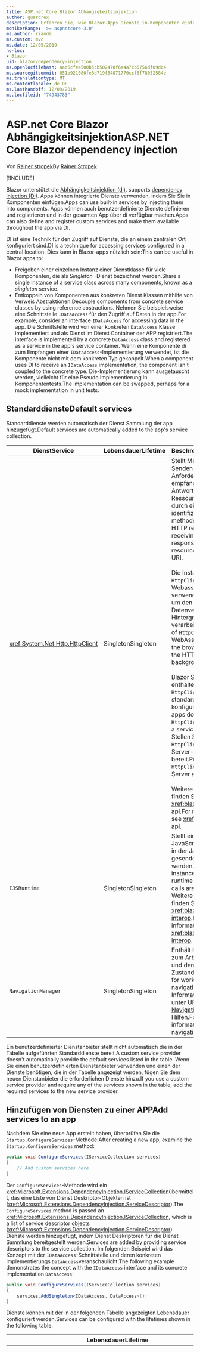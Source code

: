 ```yaml
---
title: ASP.net Core Blazor Abhängigkeitsinjektion
author: guardrex
description: Erfahren Sie, wie Blazor-Apps Dienste in-Komponenten einfügen können.
monikerRange: '>= aspnetcore-3.0'
ms.author: riande
ms.custom: mvc
ms.date: 12/05/2019
no-loc:
- Blazor
uid: blazor/dependency-injection
ms.openlocfilehash: aad6cfee500b5cb502470f6a4a7cb5756df09dc4
ms.sourcegitcommit: 851b921080fe8d719f54871770ccf6f78052584e
ms.translationtype: MT
ms.contentlocale: de-DE
ms.lasthandoff: 12/09/2019
ms.locfileid: "74943783"
---
```

# <a name="aspnet-core-opno-locblazor-dependency-injection"></a><span data-ttu-id="3b362-103">ASP.net Core Blazor Abhängigkeitsinjektion</span><span class="sxs-lookup"><span data-stu-id="3b362-103">ASP.NET Core Blazor dependency injection</span></span>

<span data-ttu-id="3b362-104">Von [Rainer stropek](https://www.timecockpit.com)</span><span class="sxs-lookup"><span data-stu-id="3b362-104">By [Rainer Stropek](https://www.timecockpit.com)</span></span>

[!INCLUDE[](~/includes/blazorwasm-preview-notice.md)]

Blazor<span data-ttu-id="3b362-105"> unterstützt die [Abhängigkeitsinjektion (di)](xref:fundamentals/dependency-injection).</span><span class="sxs-lookup"><span data-stu-id="3b362-105"> supports [dependency injection (DI)](xref:fundamentals/dependency-injection).</span></span> <span data-ttu-id="3b362-106">Apps können integrierte Dienste verwenden, indem Sie Sie in Komponenten einfügen.</span><span class="sxs-lookup"><span data-stu-id="3b362-106">Apps can use built-in services by injecting them into components.</span></span> <span data-ttu-id="3b362-107">Apps können auch benutzerdefinierte Dienste definieren und registrieren und in der gesamten App über di verfügbar machen.</span><span class="sxs-lookup"><span data-stu-id="3b362-107">Apps can also define and register custom services and make them available throughout the app via DI.</span></span>

<span data-ttu-id="3b362-108">DI ist eine Technik für den Zugriff auf Dienste, die an einem zentralen Ort konfiguriert sind.</span><span class="sxs-lookup"><span data-stu-id="3b362-108">DI is a technique for accessing services configured in a central location.</span></span> <span data-ttu-id="3b362-109">Dies kann in Blazor-apps nützlich sein:</span><span class="sxs-lookup"><span data-stu-id="3b362-109">This can be useful in Blazor apps to:</span></span>

* <span data-ttu-id="3b362-110">Freigeben einer einzelnen Instanz einer Dienstklasse für viele Komponenten, die als *Singleton* -Dienst bezeichnet werden.</span><span class="sxs-lookup"><span data-stu-id="3b362-110">Share a single instance of a service class across many components, known as a *singleton* service.</span></span>
* <span data-ttu-id="3b362-111">Entkoppeln von Komponenten aus konkreten Dienst Klassen mithilfe von Verweis Abstraktionen.</span><span class="sxs-lookup"><span data-stu-id="3b362-111">Decouple components from concrete service classes by using reference abstractions.</span></span> <span data-ttu-id="3b362-112">Nehmen Sie beispielsweise eine Schnittstelle `IDataAccess` für den Zugriff auf Daten in der app.</span><span class="sxs-lookup"><span data-stu-id="3b362-112">For example, consider an interface `IDataAccess` for accessing data in the app.</span></span> <span data-ttu-id="3b362-113">Die Schnittstelle wird von einer konkreten `DataAccess` Klasse implementiert und als Dienst im Dienst Container der APP registriert.</span><span class="sxs-lookup"><span data-stu-id="3b362-113">The interface is implemented by a concrete `DataAccess` class and registered as a service in the app's service container.</span></span> <span data-ttu-id="3b362-114">Wenn eine Komponente di zum Empfangen einer `IDataAccess`-Implementierung verwendet, ist die Komponente nicht mit dem konkreten Typ gekoppelt.</span><span class="sxs-lookup"><span data-stu-id="3b362-114">When a component uses DI to receive an `IDataAccess` implementation, the component isn't coupled to the concrete type.</span></span> <span data-ttu-id="3b362-115">Die-Implementierung kann ausgetauscht werden, vielleicht für eine Pseudo Implementierung in Komponententests.</span><span class="sxs-lookup"><span data-stu-id="3b362-115">The implementation can be swapped, perhaps for a mock implementation in unit tests.</span></span>

## <a name="default-services"></a><span data-ttu-id="3b362-116">Standarddienste</span><span class="sxs-lookup"><span data-stu-id="3b362-116">Default services</span></span>

<span data-ttu-id="3b362-117">Standarddienste werden automatisch der Dienst Sammlung der app hinzugefügt.</span><span class="sxs-lookup"><span data-stu-id="3b362-117">Default services are automatically added to the app's service collection.</span></span>

| <span data-ttu-id="3b362-118">Dienst</span><span class="sxs-lookup"><span data-stu-id="3b362-118">Service</span></span> | <span data-ttu-id="3b362-119">Lebensdauer</span><span class="sxs-lookup"><span data-stu-id="3b362-119">Lifetime</span></span> | <span data-ttu-id="3b362-120">Beschreibung</span><span class="sxs-lookup"><span data-stu-id="3b362-120">Description</span></span> |
| ------- | -------- | ----------- |
| <xref:System.Net.Http.HttpClient> | <span data-ttu-id="3b362-121">Singleton</span><span class="sxs-lookup"><span data-stu-id="3b362-121">Singleton</span></span> | <span data-ttu-id="3b362-122">Stellt Methoden zum Senden von HTTP-Anforderungen und empfangen von HTTP-Antworten aus einer Ressource bereit, die durch einen URI identifiziert wird</span><span class="sxs-lookup"><span data-stu-id="3b362-122">Provides methods for sending HTTP requests and receiving HTTP responses from a resource identified by a URI.</span></span><br><br><span data-ttu-id="3b362-123">Die Instanz von `HttpClient` in einer Blazor Webassembly-App verwendet den Browser, um den HTTP-Datenverkehr im Hintergrund zu verarbeiten.</span><span class="sxs-lookup"><span data-stu-id="3b362-123">The instance of `HttpClient` in a Blazor WebAssembly app uses the browser for handling the HTTP traffic in the background.</span></span><br><br>Blazor<span data-ttu-id="3b362-124"> Server-Apps enthalten keine `HttpClient`, die standardmäßig als Dienst konfiguriert sind.</span><span class="sxs-lookup"><span data-stu-id="3b362-124"> Server apps don't include an `HttpClient` configured as a service by default.</span></span> <span data-ttu-id="3b362-125">Stellen Sie eine `HttpClient` für eine Blazor Server-App bereit.</span><span class="sxs-lookup"><span data-stu-id="3b362-125">Provide an `HttpClient` to a Blazor Server app.</span></span><br><br><span data-ttu-id="3b362-126">Weitere Informationen finden Sie unter <xref:blazor/call-web-api>.</span><span class="sxs-lookup"><span data-stu-id="3b362-126">For more information, see <xref:blazor/call-web-api>.</span></span> |
| `IJSRuntime` | <span data-ttu-id="3b362-127">Singleton</span><span class="sxs-lookup"><span data-stu-id="3b362-127">Singleton</span></span> | <span data-ttu-id="3b362-128">Stellt eine Instanz einer JavaScript-Laufzeit dar, in der JavaScript-Aufrufe gesendet werden.</span><span class="sxs-lookup"><span data-stu-id="3b362-128">Represents an instance of a JavaScript runtime where JavaScript calls are dispatched.</span></span> <span data-ttu-id="3b362-129">Weitere Informationen finden Sie unter <xref:blazor/javascript-interop>.</span><span class="sxs-lookup"><span data-stu-id="3b362-129">For more information, see <xref:blazor/javascript-interop>.</span></span> |
| `NavigationManager` | <span data-ttu-id="3b362-130">Singleton</span><span class="sxs-lookup"><span data-stu-id="3b362-130">Singleton</span></span> | <span data-ttu-id="3b362-131">Enthält Hilfsprogramme zum Arbeiten mit URIs und dem Navigations Zustand.</span><span class="sxs-lookup"><span data-stu-id="3b362-131">Contains helpers for working with URIs and navigation state.</span></span> <span data-ttu-id="3b362-132">Weitere Informationen finden Sie unter [URI-und Navigations Zustands Hilfen](xref:blazor/routing#uri-and-navigation-state-helpers).</span><span class="sxs-lookup"><span data-stu-id="3b362-132">For more information, see [URI and navigation state helpers](xref:blazor/routing#uri-and-navigation-state-helpers).</span></span> |

<span data-ttu-id="3b362-133">Ein benutzerdefinierter Dienstanbieter stellt nicht automatisch die in der Tabelle aufgeführten Standarddienste bereit.</span><span class="sxs-lookup"><span data-stu-id="3b362-133">A custom service provider doesn't automatically provide the default services listed in the table.</span></span> <span data-ttu-id="3b362-134">Wenn Sie einen benutzerdefinierten Dienstanbieter verwenden und einen der Dienste benötigen, die in der Tabelle angezeigt werden, fügen Sie dem neuen Dienstanbieter die erforderlichen Dienste hinzu.</span><span class="sxs-lookup"><span data-stu-id="3b362-134">If you use a custom service provider and require any of the services shown in the table, add the required services to the new service provider.</span></span>

## <a name="add-services-to-an-app"></a><span data-ttu-id="3b362-135">Hinzufügen von Diensten zu einer APP</span><span class="sxs-lookup"><span data-stu-id="3b362-135">Add services to an app</span></span>

<span data-ttu-id="3b362-136">Nachdem Sie eine neue App erstellt haben, überprüfen Sie die `Startup.ConfigureServices`-Methode:</span><span class="sxs-lookup"><span data-stu-id="3b362-136">After creating a new app, examine the `Startup.ConfigureServices` method:</span></span>

```csharp
public void ConfigureServices(IServiceCollection services)
{
    // Add custom services here
}
```

<span data-ttu-id="3b362-137">Der `ConfigureServices`-Methode wird ein <xref:Microsoft.Extensions.DependencyInjection.IServiceCollection>übermittelt, das eine Liste von Dienst Deskriptor-Objekten ist (<xref:Microsoft.Extensions.DependencyInjection.ServiceDescriptor>).</span><span class="sxs-lookup"><span data-stu-id="3b362-137">The `ConfigureServices` method is passed an <xref:Microsoft.Extensions.DependencyInjection.IServiceCollection>, which is a list of service descriptor objects (<xref:Microsoft.Extensions.DependencyInjection.ServiceDescriptor>).</span></span> <span data-ttu-id="3b362-138">Dienste werden hinzugefügt, indem Dienst Deskriptoren für die Dienst Sammlung bereitgestellt werden.</span><span class="sxs-lookup"><span data-stu-id="3b362-138">Services are added by providing service descriptors to the service collection.</span></span> <span data-ttu-id="3b362-139">Im folgenden Beispiel wird das Konzept mit der `IDataAccess`-Schnittstelle und deren konkreten Implementierungs `DataAccess`veranschaulicht:</span><span class="sxs-lookup"><span data-stu-id="3b362-139">The following example demonstrates the concept with the `IDataAccess` interface and its concrete implementation `DataAccess`:</span></span>

```csharp
public void ConfigureServices(IServiceCollection services)
{
    services.AddSingleton<IDataAccess, DataAccess>();
}
```

<span data-ttu-id="3b362-140">Dienste können mit der in der folgenden Tabelle angezeigten Lebensdauer konfiguriert werden.</span><span class="sxs-lookup"><span data-stu-id="3b362-140">Services can be configured with the lifetimes shown in the following table.</span></span>

| <span data-ttu-id="3b362-141">Lebensdauer</span><span class="sxs-lookup"><span data-stu-id="3b362-141">Lifetime</span></span> | <span data-ttu-id="3b362-142">Beschreibung</span><span class="sxs-lookup"><span data-stu-id="3b362-142">Description</span></span> |
| -------- | ----------- |
| <xref:Microsoft.Extensions.DependencyInjection.ServiceDescriptor.Scoped*> | Blazor<span data-ttu-id="3b362-143"> Webassembly-apps verfügen derzeit nicht über ein Konzept von di-Bereichen.</span><span class="sxs-lookup"><span data-stu-id="3b362-143"> WebAssembly apps don't currently have a concept of DI scopes.</span></span> <span data-ttu-id="3b362-144">`Scoped`registrierte Dienste Verhalten sich wie `Singleton` Dienste.</span><span class="sxs-lookup"><span data-stu-id="3b362-144">`Scoped`-registered services behave like `Singleton` services.</span></span> <span data-ttu-id="3b362-145">Das Blazor Server-Hostingmodell unterstützt jedoch die `Scoped` Lebensdauer.</span><span class="sxs-lookup"><span data-stu-id="3b362-145">However, the Blazor Server hosting model supports the `Scoped` lifetime.</span></span> <span data-ttu-id="3b362-146">In Blazor Server-Apps ist eine Bereichs bezogene Dienst Registrierung auf die *Verbindung*beschränkt.</span><span class="sxs-lookup"><span data-stu-id="3b362-146">In Blazor Server apps, a scoped service registration is scoped to the *connection*.</span></span> <span data-ttu-id="3b362-147">Aus diesem Grund wird die Verwendung von Bereichs bezogenen Diensten für Dienste bevorzugt, die auf den aktuellen Benutzer beschränkt werden sollten, auch wenn die aktuelle Absicht ist, die Client seitige Ausführung im Browser auszuführen.</span><span class="sxs-lookup"><span data-stu-id="3b362-147">For this reason, using scoped services is preferred for services that should be scoped to the current user, even if the current intent is to run client-side in the browser.</span></span> |
| <xref:Microsoft.Extensions.DependencyInjection.ServiceDescriptor.Singleton*> | <span data-ttu-id="3b362-148">DI erstellt eine *einzelne Instanz* des Dienstanbieter.</span><span class="sxs-lookup"><span data-stu-id="3b362-148">DI creates a *single instance* of the service.</span></span> <span data-ttu-id="3b362-149">Alle Komponenten, die einen `Singleton` Dienst erfordern, erhalten eine Instanz desselben diensdienstanbieter.</span><span class="sxs-lookup"><span data-stu-id="3b362-149">All components requiring a `Singleton` service receive an instance of the same service.</span></span> |
| <xref:Microsoft.Extensions.DependencyInjection.ServiceDescriptor.Transient*> | <span data-ttu-id="3b362-150">Wenn eine Komponente eine Instanz eines `Transient` Dienstanbieter aus dem Dienst Container erhält, empfängt Sie eine *neue Instanz* des Dienstanbieter.</span><span class="sxs-lookup"><span data-stu-id="3b362-150">Whenever a component obtains an instance of a `Transient` service from the service container, it receives a *new instance* of the service.</span></span> |

<span data-ttu-id="3b362-151">Das di-System basiert auf dem System System in ASP.net Core.</span><span class="sxs-lookup"><span data-stu-id="3b362-151">The DI system is based on the DI system in ASP.NET Core.</span></span> <span data-ttu-id="3b362-152">Weitere Informationen finden Sie unter <xref:fundamentals/dependency-injection>.</span><span class="sxs-lookup"><span data-stu-id="3b362-152">For more information, see <xref:fundamentals/dependency-injection>.</span></span>

## <a name="request-a-service-in-a-component"></a><span data-ttu-id="3b362-153">Anfordern eines Dienstanbieter in einer Komponente</span><span class="sxs-lookup"><span data-stu-id="3b362-153">Request a service in a component</span></span>

<span data-ttu-id="3b362-154">Nachdem die Dienste der Dienst Auflistung hinzugefügt wurden, fügen Sie die Dienste mithilfe des [\@](xref:mvc/views/razor#inject) Razor-Direktive in die Komponenten ein.</span><span class="sxs-lookup"><span data-stu-id="3b362-154">After services are added to the service collection, inject the services into the components using the [\@inject](xref:mvc/views/razor#inject) Razor directive.</span></span> <span data-ttu-id="3b362-155">`@inject` verfügt über zwei Parameter:</span><span class="sxs-lookup"><span data-stu-id="3b362-155">`@inject` has two parameters:</span></span>

* <span data-ttu-id="3b362-156">Geben Sie &ndash; den Typ des einzuschlettenden Dienstanbieter ein.</span><span class="sxs-lookup"><span data-stu-id="3b362-156">Type &ndash; The type of the service to inject.</span></span>
* <span data-ttu-id="3b362-157">Eigenschaft &ndash; der Name der Eigenschaft, die den injizierten App-Dienst empfängt.</span><span class="sxs-lookup"><span data-stu-id="3b362-157">Property &ndash; The name of the property receiving the injected app service.</span></span> <span data-ttu-id="3b362-158">Die-Eigenschaft erfordert keine manuelle Erstellung.</span><span class="sxs-lookup"><span data-stu-id="3b362-158">The property doesn't require manual creation.</span></span> <span data-ttu-id="3b362-159">Der Compiler erstellt die-Eigenschaft.</span><span class="sxs-lookup"><span data-stu-id="3b362-159">The compiler creates the property.</span></span>

<span data-ttu-id="3b362-160">Weitere Informationen finden Sie unter <xref:mvc/views/dependency-injection>.</span><span class="sxs-lookup"><span data-stu-id="3b362-160">For more information, see <xref:mvc/views/dependency-injection>.</span></span>

<span data-ttu-id="3b362-161">Verwenden Sie mehrere `@inject`-Anweisungen, um unterschiedliche Dienste einzufügen.</span><span class="sxs-lookup"><span data-stu-id="3b362-161">Use multiple `@inject` statements to inject different services.</span></span>

<span data-ttu-id="3b362-162">Das folgende Beispiel veranschaulicht die Verwendung von `@inject`.</span><span class="sxs-lookup"><span data-stu-id="3b362-162">The following example shows how to use `@inject`.</span></span> <span data-ttu-id="3b362-163">Der Dienst, der `Services.IDataAccess` implementiert, wird in die-Eigenschaften `DataRepository`der Komponente eingefügt.</span><span class="sxs-lookup"><span data-stu-id="3b362-163">The service implementing `Services.IDataAccess` is injected into the component's property `DataRepository`.</span></span> <span data-ttu-id="3b362-164">Beachten Sie, dass der Code nur die `IDataAccess` Abstraktion verwendet:</span><span class="sxs-lookup"><span data-stu-id="3b362-164">Note how the code is only using the `IDataAccess` abstraction:</span></span>

[!code-razor[](dependency-injection/samples_snapshot/3.x/CustomerList.razor?highlight=2-3,23)]

<span data-ttu-id="3b362-165">Intern verwendet die generierte Eigenschaft (`DataRepository`) das `InjectAttribute`-Attribut.</span><span class="sxs-lookup"><span data-stu-id="3b362-165">Internally, the generated property (`DataRepository`) uses the `InjectAttribute` attribute.</span></span> <span data-ttu-id="3b362-166">In der Regel wird dieses Attribut nicht direkt verwendet.</span><span class="sxs-lookup"><span data-stu-id="3b362-166">Typically, this attribute isn't used directly.</span></span> <span data-ttu-id="3b362-167">Wenn eine Basisklasse für Komponenten erforderlich ist und eingefügte Eigenschaften auch für die Basisklasse erforderlich sind, fügen Sie die `InjectAttribute`manuell hinzu:</span><span class="sxs-lookup"><span data-stu-id="3b362-167">If a base class is required for components and injected properties are also required for the base class, manually add the `InjectAttribute`:</span></span>

```csharp
public class ComponentBase : IComponent
{
    // DI works even if using the InjectAttribute in a component's base class.
    [Inject]
    protected IDataAccess DataRepository { get; set; }
    ...
}
```

<span data-ttu-id="3b362-168">In Komponenten, die von der-Basisklasse abgeleitet sind, ist die `@inject`-Anweisung nicht erforderlich.</span><span class="sxs-lookup"><span data-stu-id="3b362-168">In components derived from the base class, the `@inject` directive isn't required.</span></span> <span data-ttu-id="3b362-169">Die `InjectAttribute` der Basisklasse ist ausreichend:</span><span class="sxs-lookup"><span data-stu-id="3b362-169">The `InjectAttribute` of the base class is sufficient:</span></span>

```razor
@page "/demo"
@inherits ComponentBase

<h1>Demo Component</h1>
```

## <a name="use-di-in-services"></a><span data-ttu-id="3b362-170">Verwenden von di in Diensten</span><span class="sxs-lookup"><span data-stu-id="3b362-170">Use DI in services</span></span>

<span data-ttu-id="3b362-171">Für komplexe Dienste sind möglicherweise zusätzliche Dienste erforderlich.</span><span class="sxs-lookup"><span data-stu-id="3b362-171">Complex services might require additional services.</span></span> <span data-ttu-id="3b362-172">Im vorherigen Beispiel ist für `DataAccess` möglicherweise der `HttpClient` Standard Dienst erforderlich.</span><span class="sxs-lookup"><span data-stu-id="3b362-172">In the prior example, `DataAccess` might require the `HttpClient` default service.</span></span> <span data-ttu-id="3b362-173">`@inject` (oder das `InjectAttribute`) steht nicht für die Verwendung in-Diensten zur Verfügung.</span><span class="sxs-lookup"><span data-stu-id="3b362-173">`@inject` (or the `InjectAttribute`) isn't available for use in services.</span></span> <span data-ttu-id="3b362-174">Stattdessen muss die *Konstruktorinjektion* verwendet werden.</span><span class="sxs-lookup"><span data-stu-id="3b362-174">*Constructor injection* must be used instead.</span></span> <span data-ttu-id="3b362-175">Erforderliche Dienste werden durch Hinzufügen von Parametern zum Konstruktor des Diensts hinzugefügt.</span><span class="sxs-lookup"><span data-stu-id="3b362-175">Required services are added by adding parameters to the service's constructor.</span></span> <span data-ttu-id="3b362-176">Wenn di den Dienst erstellt, werden die erforderlichen Dienste im Konstruktor erkannt und entsprechend bereitstellt.</span><span class="sxs-lookup"><span data-stu-id="3b362-176">When DI creates the service, it recognizes the services it requires in the constructor and provides them accordingly.</span></span>

```csharp
public class DataAccess : IDataAccess
{
    // The constructor receives an HttpClient via dependency
    // injection. HttpClient is a default service.
    public DataAccess(HttpClient client)
    {
        ...
    }
}
```

<span data-ttu-id="3b362-177">Voraussetzungen für die Konstruktorinjektion:</span><span class="sxs-lookup"><span data-stu-id="3b362-177">Prerequisites for constructor injection:</span></span>

* <span data-ttu-id="3b362-178">Ein Konstruktor muss vorhanden sein, dessen Argumente von di erfüllt werden können.</span><span class="sxs-lookup"><span data-stu-id="3b362-178">One constructor must exist whose arguments can all be fulfilled by DI.</span></span> <span data-ttu-id="3b362-179">Zusätzliche Parameter, die nicht von di abgedeckt werden, sind zulässig, wenn Sie Standardwerte angeben.</span><span class="sxs-lookup"><span data-stu-id="3b362-179">Additional parameters not covered by DI are allowed if they specify default values.</span></span>
* <span data-ttu-id="3b362-180">Der anwendbare Konstruktor muss *öffentlich*sein.</span><span class="sxs-lookup"><span data-stu-id="3b362-180">The applicable constructor must be *public*.</span></span>
* <span data-ttu-id="3b362-181">Ein anwendbarer Konstruktor muss vorhanden sein.</span><span class="sxs-lookup"><span data-stu-id="3b362-181">One applicable constructor must exist.</span></span> <span data-ttu-id="3b362-182">Bei einer Mehrdeutigkeit löst di eine Ausnahme aus.</span><span class="sxs-lookup"><span data-stu-id="3b362-182">In case of an ambiguity, DI throws an exception.</span></span>

## <a name="utility-base-component-classes-to-manage-a-di-scope"></a><span data-ttu-id="3b362-183">Basiskomponenten Klassen des-Hilfsprogramms zum Verwalten eines di-Bereichs</span><span class="sxs-lookup"><span data-stu-id="3b362-183">Utility base component classes to manage a DI scope</span></span>

<span data-ttu-id="3b362-184">In ASP.net Core-apps werden Bereichs bezogene Dienste in der Regel auf die aktuelle Anforderung festgelegt.</span><span class="sxs-lookup"><span data-stu-id="3b362-184">In ASP.NET Core apps, scoped services are typically scoped to the current request.</span></span> <span data-ttu-id="3b362-185">Nachdem die Anforderung abgeschlossen ist, werden alle Bereichs bezogenen oder vorübergehenden Dienste vom System System entfernt.</span><span class="sxs-lookup"><span data-stu-id="3b362-185">After the request completes, any scoped or transient services are disposed by the DI system.</span></span> <span data-ttu-id="3b362-186">In Blazor Server-apps dauert der Anforderungs Bereich für die Dauer der Client Verbindung, was dazu führen kann, dass vorübergehende und Bereichs bezogene Dienste viel länger als erwartet Leben.</span><span class="sxs-lookup"><span data-stu-id="3b362-186">In Blazor Server apps, the request scope lasts for the duration of the client connection, which can result in transient and scoped services living much longer than expected.</span></span>

<span data-ttu-id="3b362-187">Um Dienste auf die Lebensdauer einer Komponente zu beschränken, kann die `OwningComponentBase`-und `OwningComponentBase<TService>` Basisklassen verwenden.</span><span class="sxs-lookup"><span data-stu-id="3b362-187">To scope services to the lifetime of a component, can use the `OwningComponentBase` and `OwningComponentBase<TService>` base classes.</span></span> <span data-ttu-id="3b362-188">Diese Basisklassen machen eine `ScopedServices`-Eigenschaft des Typs `IServiceProvider` verfügbar, mit der Dienste aufgelöst werden, die auf die Lebensdauer der Komponente beschränkt sind.</span><span class="sxs-lookup"><span data-stu-id="3b362-188">These base classes expose a `ScopedServices` property of type `IServiceProvider` that resolve services that are scoped to the lifetime of the component.</span></span> <span data-ttu-id="3b362-189">Verwenden Sie die `@inherits`-Direktive, um eine Komponente zu erstellen, die von einer Basisklasse in Razor erbt.</span><span class="sxs-lookup"><span data-stu-id="3b362-189">To author a component that inherits from a base class in Razor, use the `@inherits` directive.</span></span>

```razor
@page "/users"
@attribute [Authorize]
@inherits OwningComponentBase<Data.ApplicationDbContext>

<h1>Users (@Service.Users.Count())</h1>
<ul>
    @foreach (var user in Service.Users)
    {
        <li>@user.UserName</li>
    }
</ul>
```

> [!NOTE]
> <span data-ttu-id="3b362-190">Dienste, die mithilfe von `@inject` oder der `InjectAttribute` in die Komponente eingefügt werden, werden nicht im Bereich der Komponente erstellt und sind an den Anforderungs Bereich gebunden.</span><span class="sxs-lookup"><span data-stu-id="3b362-190">Services injected into the component using `@inject` or the `InjectAttribute` aren't created in the component's scope and are tied to the request scope.</span></span>

## <a name="additional-resources"></a><span data-ttu-id="3b362-191">Weitere Ressourcen</span><span class="sxs-lookup"><span data-stu-id="3b362-191">Additional resources</span></span>

* <xref:fundamentals/dependency-injection>
* <xref:mvc/views/dependency-injection>
